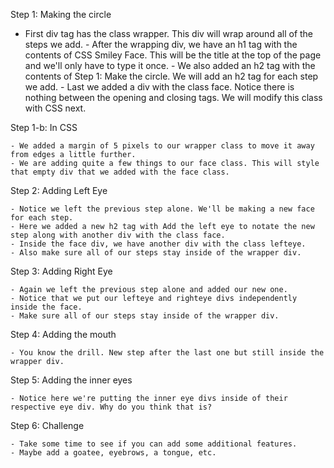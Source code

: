 Step 1: Making the circle

   - First div tag has the class wrapper. This div will wrap around all of the steps we add.
    - After the wrapping div, we have an h1 tag with the contents of CSS Smiley Face. This will be the title at the top of the page and we'll only have to type it once.
    - We also added an h2 tag with the contents of Step 1: Make the circle. We will add an h2 tag for each step we add.
    - Last we added a div with the class face. Notice there is nothing between the opening and closing tags. We will modify this class with CSS next.

Step 1-b: In CSS

    - We added a margin of 5 pixels to our wrapper class to move it away from edges a little further.
    - We are adding quite a few things to our face class. This will style that empty div that we added with the face class.

Step 2: Adding Left Eye

    - Notice we left the previous step alone. We'll be making a new face for each step.
    - Here we added a new h2 tag with Add the left eye to notate the new step along with another div with the class face.
    - Inside the face div, we have another div with the class lefteye.
    - Also make sure all of our steps stay inside of the wrapper div.

Step 3: Adding Right Eye

    - Again we left the previous step alone and added our new one.
    - Notice that we put our lefteye and righteye divs independently inside the face.
    - Make sure all of our steps stay inside of the wrapper div.

Step 4: Adding the mouth

    - You know the drill. New step after the last one but still inside the wrapper div.

Step 5: Adding the inner eyes

    - Notice here we're putting the inner eye divs inside of their respective eye div. Why do you think that is?

Step 6: Challenge

    - Take some time to see if you can add some additional features.
    - Maybe add a goatee, eyebrows, a tongue, etc.